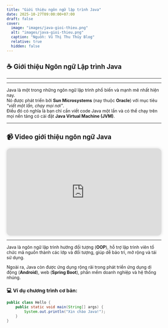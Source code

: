 ```yaml
---
title: "Giới thiệu ngôn ngữ lập trình Java"
date: 2025-10-27T09:00:00+07:00
draft: false
cover:
  image: "images/java-gioi-thieu.png"
  alt: "images/java-gioi-thieu.png"
  caption: "Nguồn: Vũ Thị Thu Thủy Blog"
  relative: true
  hidden: false
---
```

## ☕ Giới thiệu **Ngôn ngữ Lập trình Java**
---
---

Java là một trong những ngôn ngữ lập trình phổ biến và mạnh mẽ nhất hiện nay.  
Nó được phát triển bởi **Sun Microsystems** (nay thuộc **Oracle**) với mục tiêu *“viết một lần, chạy mọi nơi”*.  
Điều đó có nghĩa là bạn chỉ cần viết code Java một lần và có thể chạy trên mọi nền tảng có cài đặt **Java Virtual Machine (JVM)**.

---

## 📹 Video giới thiệu ngôn ngữ Java

<div style="position: relative; padding-bottom: 56.25%; height: 0; overflow: hidden; max-width: 100%; border-radius: 12px; box-shadow: 0 0 10px rgba(0,0,0,0.15);">
  <iframe 
      src="https://www.youtube.com/embed/-KsuRkmhwlI?list=PLPt6-BtUI22rxpe6PZc5H6XAgPusA6fDQ"
      title="Video giới thiệu ngôn ngữ lập trình Java"
      style="position: absolute; top: 0; left: 0; width: 100%; height: 100%; border: 0;"
      allow="accelerometer; autoplay; clipboard-write; encrypted-media; gyroscope; picture-in-picture; web-share"
      allowfullscreen>
  </iframe>
</div>

---

Java là ngôn ngữ lập trình hướng đối tượng (**OOP**), hỗ trợ lập trình viên tổ chức mã nguồn thành các lớp và đối tượng, giúp dễ bảo trì, mở rộng và tái sử dụng.  

Ngoài ra, Java còn được ứng dụng rộng rãi trong phát triển ứng dụng di động (**Android**), web (**Spring Boot**), phần mềm doanh nghiệp và hệ thống nhúng.  

### 💻 Ví dụ chương trình cơ bản:
```java
public class Hello {
    public static void main(String[] args) {
        System.out.println("Xin chào Java!");
    }
}

